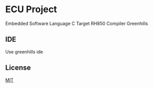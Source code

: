 # ECU Project  

Embedded Software
Language C
Target RH850
Compiler Greenhills

## IDE

Use greenhills ide


## License

[MIT](https://choosealicense.com/licenses/mit/)